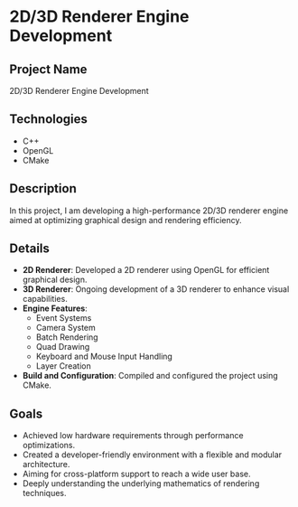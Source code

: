 # 2D/3D Renderer Engine Development

## Project Name
2D/3D Renderer Engine Development

## Technologies
- C++
- OpenGL
- CMake

## Description
In this project, I am developing a high-performance 2D/3D renderer engine aimed at optimizing graphical design and rendering efficiency.

## Details
- **2D Renderer**: Developed a 2D renderer using OpenGL for efficient graphical design.
- **3D Renderer**: Ongoing development of a 3D renderer to enhance visual capabilities.
- **Engine Features**:
  - Event Systems
  - Camera System
  - Batch Rendering
  - Quad Drawing
  - Keyboard and Mouse Input Handling
  - Layer Creation
- **Build and Configuration**: Compiled and configured the project using CMake.

## Goals
- Achieved low hardware requirements through performance optimizations.
- Created a developer-friendly environment with a flexible and modular architecture.
- Aiming for cross-platform support to reach a wide user base.
- Deeply understanding the underlying mathematics of rendering techniques.
